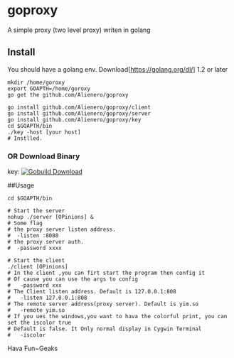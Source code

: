 goproxy
=======
A simple proxy (two level proxy) writen in golang

## Install
You should have a golang env. Download[https://golang.org/dl/] 1.2 or later        
```
mkdir /home/goroxy
export GOAPTH=/home/goroxy
go get the github.com/Alienero/goproxy

go install github.com/Alienero/goproxy/client
go install github.com/Alienero/goproxy/server
go install github.com/Alienero/goproxy/key
cd $GOAPTH/bin
./key -host [your host]
# Instlled.
```
### OR Download Binary
key: [![Gobuild Download](http://gobuild.io/badge/github.com/Alienero/goproxy/key/downloads.svg)](http://gobuild.io/github.com/Alienero/goproxy/key)

##Usage
```
cd $GOAPTH/bin

# Start the server
nohup ./server [OPinions] &
# Some flag
# the proxy server listen address.
#  -listen :8080
# the proxy server auth.
#  -password xxxx

# Start the client
./client [OPinions] 
# In the client ,you can firt start the program then config it
# Of cause you can use the args to config
#   -password xxx
# The Client listen address. Default is 127.0.0.1:808
#   -listen 127.0.0.1:808
# The remote server address(proxy server). Default is yim.so
#   -remote yim.so
# If you ues the windows,you want to hava the colorful print, you can set the iscolor true
# Default is false. It Only normal display in Cygwin Terminal
#   -iscolor
```
Hava Fun~Geaks
